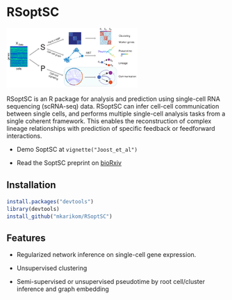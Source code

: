 
<!-- README.md is generated from README.Rmd. Please edit that file -->
RSoptSC
=======

<img src="man/figures/logo.svg" width="60%" />

RSoptSC is an R package for analysis and prediction using single-cell RNA sequencing (scRNA-seq) data. RSoptSC can infer cell-cell communication between single cells, and performs multiple single-cell analysis tasks from a single coherent framework. This enables the reconstruction of complex lineage relationships with prediction of specific feedback or feedforward interactions.

-   Demo SoptSC at `vignette("Joost_et_al")`

-   Read the SoptSC preprint on [bioRxiv](https://www.biorxiv.org/content/early/2018/05/12/168922)

Installation
------------

``` r
install.packages("devtools")
library(devtools)
install_github("mkarikom/RSoptSC")
```

Features
--------

-   Regularized network inference on single-cell gene expression.

-   Unsupervised clustering

-   Semi-supervised or unsupervised pseudotime by root cell/cluster inference and graph embedding
